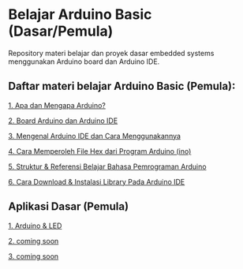 # Belajar Arduino Basic (Dasar/Pemula)
Repository materi belajar dan proyek dasar embedded systems menggunakan Arduino board dan Arduino IDE.

## Daftar materi belajar Arduino Basic (Pemula):

[1. Apa dan Mengapa Arduino?](https://github.com/TaufiqSuyadhi/Belajar-Arduino-Basic/tree/main/Apa%20dan%20Mengapa%20Arduino)

[2. Board Arduino dan Arduino IDE](https://github.com/TaufiqSuyadhi/Belajar-Arduino-Basic/tree/main/Board%20Arduino%20dan%20Arduino%20IDE)

[3. Mengenal Arduino IDE dan Cara Menggunakannya](https://github.com/TaufiqSuyadhi/Belajar-Arduino-Basic/tree/main/Mengenal%20dan%20Menggunakan%20Arduino%20IDE)

[4. Cara Memperoleh File Hex dari Program Arduino (ino)](https://github.com/TaufiqSuyadhi/Belajar-Arduino-Basic/tree/main/Memperoleh%20File%20Hex%20dari%20Program%20Arduino)

[5. Struktur & Referensi Belajar Bahasa Pemrograman Arduino](https://github.com/TaufiqSuyadhi/Belajar-Arduino-Basic/tree/main/Struktur%20dan%20Referensi%20Pemrograman%20Arduino)

[6. Cara Download & Instalasi Library Pada Arduino IDE](https://github.com/TaufiqSuyadhi/Belajar-Arduino-Basic/tree/main/Cara%20Download%20dan%20Install%20Library)

## Aplikasi Dasar (Pemula)
[1. Arduino & LED](https://github.com/TaufiqSuyadhi/Belajar-Arduino-Basic/tree/main/1%20-%20Arduino%20-%20Display%20-%20LED)

[2. coming soon]()

[3. coming soon]()

